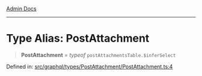 [Admin Docs](/)

***

# Type Alias: PostAttachment

> **PostAttachment** = *typeof* `postAttachmentsTable.$inferSelect`

Defined in: [src/graphql/types/PostAttachment/PostAttachment.ts:4](https://github.com/Sourya07/talawa-api/blob/4e4298c85a0d2c28affa824f2aab7ec32b5f3ac5/src/graphql/types/PostAttachment/PostAttachment.ts#L4)
